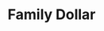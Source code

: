 ---
title: "Family Dollar"
url: /mount-pleasant/family-dollar-north-jefferson-avenue/
shop: variety store
---